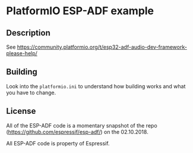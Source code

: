# PlatformIO ESP-ADF example

## Description

See https://community.platformio.org/t/esp32-adf-audio-dev-framework-please-help/

## Building

Look into the `platformio.ini` to understand how building works and what you have to change.

## License 

All of the ESP-ADF code is a momentary snapshot of the repo (https://github.com/espressif/esp-adf/) on the
02.10.2018.

All ESP-ADF code is property of Espressif.
